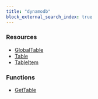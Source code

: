 ```yaml
---
title: "dynamodb"
block_external_search_index: true
---
```


<!-- WARNING: this file was generated by Pulumi Docs Generator. -->
<!-- Do not edit by hand unless you're certain you know what you are doing! -->

<style>
  table td p { margin-top: 0; margin-bottom: 0; }
</style>

<h3>Resources</h3>
<ul class="api">
    <li><a href="globaltable"><span class="symbol resource"></span>GlobalTable</a></li>
    <li><a href="table"><span class="symbol resource"></span>Table</a></li>
    <li><a href="tableitem"><span class="symbol resource"></span>TableItem</a></li>
</ul>

<h3>Functions</h3>
<ul class="api">
    <li><a href="gettable"><span class="symbol datasource"></span>GetTable</a></li>
</ul>


